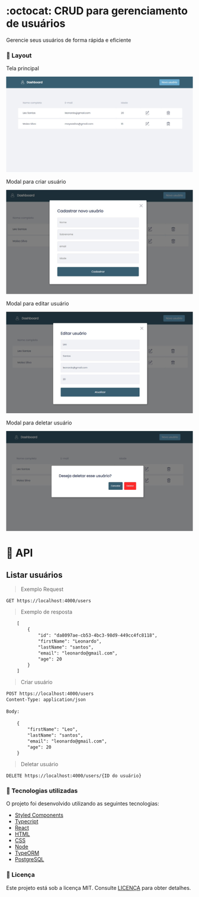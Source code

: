# :octocat: CRUD para gerenciamento de usuários

<p>Gerencie seus usuários de forma rápida e eficiente</p>

### :art: Layout

<p>Tela principal</p>

<img src="./.github/dashboard.jpg" alt="Foto do projeto">

<p>Modal para criar usuário</p>

<img src="./.github/create-user.jpg" alt="Foto do projeto">

<p>Modal para editar usuário</p>

<img src="./.github/edit-user.jpg" alt="Foto do projeto">

<p>Modal para deletar usuário</p>

<img src="./.github/delete-user.jpg" alt="Foto do projeto">

# :wrench: API 

## Listar usuários

> Exemplo Request
```http
GET https://localhost:4000/users
```

> Exemplo de resposta
```
    [
        {
            "id": "da8097ae-cb53-4bc3-98d9-449cc4fc8118",
            "firstName": "Leonardo",
            "lastName": "santos",
            "email": "leonardo@gmail.com",
            "age": 20
        }
    ]
```

> Criar usuário
```http
POST https://localhost:4000/users
Content-Type: application/json

Body:

    {
        "firstName": "Leo",
        "lastName": "santos",
        "email": "leonardo@gmail.com",
        "age": 20
    }
```

> Deletar usuário
```http
DELETE https://localhost:4000/users/{ID do usuário}
```



### :rocket: Tecnologias utilizadas

O projeto foi desenvolvido utilizando as seguintes tecnologias:

- [Styled Components](https://styled-components.com/)
- [Typecript](https://www.typescriptlang.org/)
- [React](https://pt-br.reactjs.org/)
- [HTML](https://developer.mozilla.org/pt-BR/docs/Web/HTML)
- [CSS](https://developer.mozilla.org/pt-BR/docs/Web/CSS)
- [Node](https://nodejs.org/en/)
- [TypeORM](https://typeorm.io/)
- [PostgreSQL](https://www.postgresql.org/)

### :memo: Licença

Este projeto está sob a licença MIT. Consulte [LICENÇA](https://github.com/leosantosx/api-do-github/blob/master/LICENSE) para obter detalhes.

